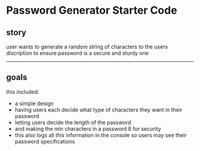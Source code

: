 # Password Generator Starter Code

## story

user wants to generate a random string of characters to the users discription to ensure password is a secure and sturdy one

---

## goals

this included:
- a simple design
- having users each decide what type of characters they want in their password
- letting users decide the length of the password
- and making the min characters in a password 8 for security
- this also logs all this information in the console so users may see their password specifications